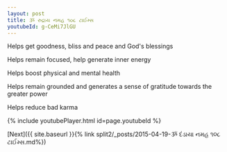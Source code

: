 ```yaml
---
layout: post
title: ૐ રુદ્રાય નમહ ૧૦૮ ટાઈમ્સ
youtubeId: g-CeMi7JlGU
---
```

 
 
Helps get goodness, bliss and peace and God's blessings
 
Helps remain focused, help generate inner energy 
 
Helps boost physical and mental health 
 
Helps remain grounded and generates a sense of gratitude towards the greater power 
 
Helps reduce bad karma
 
 
 
 


{% include youtubePlayer.html id=page.youtubeId %}
 
[Next]({{ site.baseurl }}{% link  split2/_posts/2015-04-19-ૐ દંડાયા નમહ ૧૦૮ ટાઈમ્સ.md%})
 
